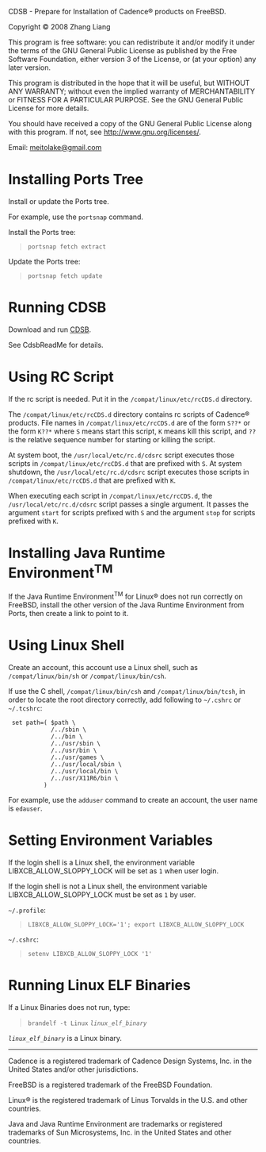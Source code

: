 CDSB - Prepare for Installation of Cadence® products on FreeBSD.

Copyright © 2008 Zhang Liang

This program is free software: you can redistribute it and/or modify
it under the terms of the GNU General Public License as published by
the Free Software Foundation, either version 3 of the License, or
(at your option) any later version.

This program is distributed in the hope that it will be useful,
but WITHOUT ANY WARRANTY; without even the implied warranty of
MERCHANTABILITY or FITNESS FOR A PARTICULAR PURPOSE.  See the
GNU General Public License for more details.

You should have received a copy of the GNU General Public License
along with this program.  If not, see <http://www.gnu.org/licenses/>.

Email: meitolake@gmail.com

# Installing Ports Tree #

Install or update the Ports tree.

For example, use the `portsnap` command.

Install the Ports tree:

> `portsnap fetch extract`

Update the Ports tree:

> `portsnap fetch update`

# Running CDSB #

Download and run [CDSB](http://cdsb.googlecode.com/files/cdsb_1.1.1.tar.gz).

See CdsbReadMe for details.

# Using RC Script #

If the rc script is needed. Put it in the `/compat/linux/etc/rcCDS.d` directory.

The `/compat/linux/etc/rcCDS.d` directory contains rc scripts of Cadence® products. File names in `/compat/linux/etc/rcCDS.d` are of the form `S??*` or the form `K??*` where `S` means start this script, `K` means kill this script, and `??` is the relative sequence number for starting or killing the script.

At system boot, the `/usr/local/etc/rc.d/cdsrc` script executes those scripts in `/compat/linux/etc/rcCDS.d` that are prefixed with `S`. At system shutdown, the `/usr/local/etc/rc.d/cdsrc` script executes those scripts in `/compat/linux/etc/rcCDS.d` that are prefixed with `K`.

When executing each script in `/compat/linux/etc/rcCDS.d`, the `/usr/local/etc/rc.d/cdsrc` script passes a single argument. It passes the argument `start` for scripts prefixed with `S` and the argument `stop` for scripts prefixed with `K`.

# Installing Java Runtime Environment<sup>TM</sup> #

If the Java Runtime Environment<sup>TM</sup> for Linux® does not run correctly on FreeBSD, install the other version of the Java Runtime Environment from Ports, then create a link to point to it.

# Using Linux Shell #

Create an account, this account use a Linux shell, such as `/compat/linux/bin/sh` or `/compat/linux/bin/csh`.

If use the C shell, `/compat/linux/bin/csh` and `/compat/linux/bin/tcsh`, in order to locate the root directory correctly, add following to `~/.cshrc` or `~/.tcshrc`:

```
 set path=( $path \
            /../sbin \
            /../bin \
            /../usr/sbin \
            /../usr/bin \
            /../usr/games \
            /../usr/local/sbin \
            /../usr/local/bin \
            /../usr/X11R6/bin \
          )
```

For example, use the `adduser` command to create an account, the user name is `edauser`.

# Setting Environment Variables #

If the login shell is a Linux shell, the environment variable LIBXCB\_ALLOW\_SLOPPY\_LOCK will be set as `1` when user login.

If the login shell is not a Linux shell, the environment variable LIBXCB\_ALLOW\_SLOPPY\_LOCK must be set as `1` by user.

`~/.profile`:

> `LIBXCB_ALLOW_SLOPPY_LOCK='1'; export LIBXCB_ALLOW_SLOPPY_LOCK`

`~/.cshrc`:

> `setenv LIBXCB_ALLOW_SLOPPY_LOCK '1'`

# Running Linux ELF Binaries #

If a Linux Binaries does not run, type:

> `brandelf -t Linux` _`linux_elf_binary`_

_`linux_elf_binary`_ is a Linux binary.


---


Cadence is a registered trademark of Cadence Design Systems, Inc. in the United
States and/or other jurisdictions.

FreeBSD is a registered trademark of the FreeBSD Foundation.

Linux® is the registered trademark of Linus Torvalds in the U.S. and other
countries.

Java and Java Runtime Environment are trademarks or registered trademarks of
Sun Microsystems, Inc. in the United States and other countries.